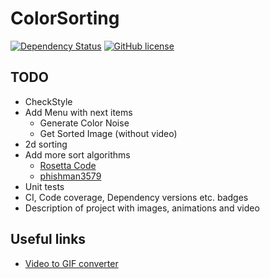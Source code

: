 # ColorSorting
[![Dependency Status](https://www.versioneye.com/user/projects/58e565e124ef3e003fcb0b61/badge.svg?style=flat-square)](https://www.versioneye.com/user/projects/58e565e124ef3e003fcb0b61)
[![GitHub license](https://img.shields.io/badge/license-Apache%202-blue.svg?style=flat-square)](https://raw.githubusercontent.com/yatsukav/ColorSorting/master/LICENSE)

## TODO
- CheckStyle
- Add Menu with next items
    - Generate Color Noise
    - Get Sorted Image (without video)
- 2d sorting
- Add more sort algorithms
    - [Rosetta Code](http://rosettacode.org/wiki/Category:Sorting_Algorithms)
    - [phishman3579](https://github.com/phishman3579/java-algorithms-implementation)
- Unit tests
- CI, Code coverage, Dependency versions etc. badges
- Description of project with images, animations and video
    
## Useful links
- [Video to GIF converter](http://image.online-convert.com/convert-to-gif)